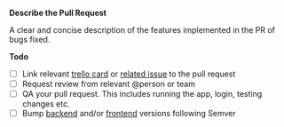 **Describe the Pull Request**

A clear and concise description of the features implemented in the PR of bugs fixed.

**Todo**

- [ ] Link relevant [trello card](https://trello.com/b/PA2LhlOh/sempo-dev) or [related issue](https://github.com/teamsempo/SempoBlockchain/issues) to the pull request
- [ ] Request review from relevant @person or team
- [ ] QA your pull request. This includes running the app, login, testing changes etc.
- [ ] Bump [backend](https://github.com/teamsempo/SempoBlockchain/blob/e3eb0f480e86d5a8ef2c1814127b70ff018671c4/config.py#L7) and/or [frontend](https://github.com/teamsempo/SempoBlockchain/blob/e3eb0f480e86d5a8ef2c1814127b70ff018671c4/app/package.json#L3) versions following Semver
